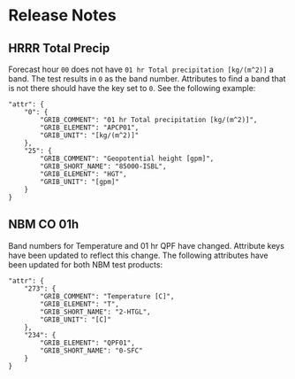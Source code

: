 # Release Notes

## HRRR Total Precip

Forecast hour `00` does not have `01 hr Total precipitation [kg/(m^2)]` a band.  The test results in `0` as the band number.  Attributes to find a band that is not there should have the key set to `0`.  See the following example:

```
"attr": {
    "0": {
        "GRIB_COMMENT": "01 hr Total precipitation [kg/(m^2)]",
        "GRIB_ELEMENT": "APCP01",
        "GRIB_UNIT": "[kg/(m^2)]"
    },
    "25": {
        "GRIB_COMMENT": "Geopotential height [gpm]",
        "GRIB_SHORT_NAME": "85000-ISBL",
        "GRIB_ELEMENT": "HGT",
        "GRIB_UNIT": "[gpm]"
    }
}
```

## NBM CO 01h

Band numbers for Temperature and 01 hr QPF have changed.  Attribute keys have been updated to reflect this change.  The following attributes have been updated for both NBM test products:

```
"attr": {
    "273": {
        "GRIB_COMMENT": "Temperature [C]",
        "GRIB_ELEMENT": "T",
        "GRIB_SHORT_NAME": "2-HTGL",
        "GRIB_UNIT": "[C]"
    },
    "234": {
        "GRIB_ELEMENT": "QPF01",
        "GRIB_SHORT_NAME": "0-SFC"
    }
}
```